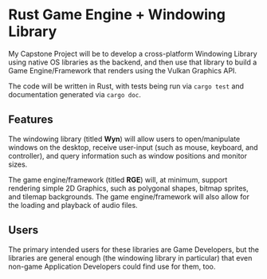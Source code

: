 # Rust Game Engine + Windowing Library

My Capstone Project will be to develop a cross-platform Windowing Library using native OS libraries as the backend, and then use that library to build a Game Engine/Framework that renders using the Vulkan Graphics API.

The code will be written in Rust, with tests being run via `cargo test` and documentation generated via `cargo doc`.

## Features

The windowing library (titled **Wyn**) will allow users to open/manipulate windows on the desktop, receive user-input (such as mouse, keyboard, and controller), and query information such as window positions and monitor sizes.

The game engine/framework (titled **RGE**) will, at minimum, support rendering simple 2D Graphics, such as polygonal shapes, bitmap sprites, and tilemap backgrounds.
The game engine/framework will also allow for the loading and playback of audio files.

## Users

The primary intended users for these libraries are Game Developers, but the libraries are general enough (the windowing library in particular) that even non-game Application Developers could find use for them, too.
